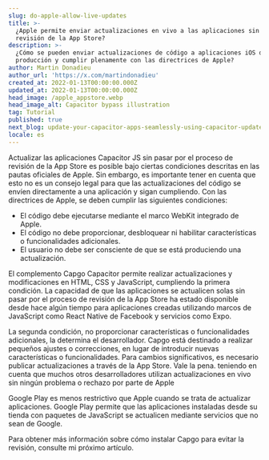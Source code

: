 ```yaml
---
slug: do-apple-allow-live-updates
title: >-
  ¿Apple permite enviar actualizaciones en vivo a las aplicaciones sin la
  revisión de la App Store?
description: >-
  ¿Cómo se pueden enviar actualizaciones de código a aplicaciones iOS de
  producción y cumplir plenamente con las directrices de Apple?
author: Martin Donadieu
author_url: 'https://x.com/martindonadieu'
created_at: 2022-01-13T00:00:00.000Z
updated_at: 2022-01-13T00:00:00.000Z
head_image: /apple_appstore.webp
head_image_alt: Capacitor bypass illustration
tag: Tutorial
published: true
next_blog: update-your-capacitor-apps-seamlessly-using-capacitor-updater
locale: es
---
```


Actualizar las aplicaciones Capacitor JS sin pasar por el proceso de revisión de la App Store es posible bajo ciertas condiciones descritas en las pautas oficiales de Apple. Sin embargo, es importante tener en cuenta que esto no es un consejo legal para que las actualizaciones del código se envíen directamente a una aplicación y sigan cumpliendo. Con las directrices de Apple, se deben cumplir las siguientes condiciones:

- El código debe ejecutarse mediante el marco WebKit integrado de Apple.
- El código no debe proporcionar, desbloquear ni habilitar características o funcionalidades adicionales.
- El usuario no debe ser consciente de que se está produciendo una actualización.

El complemento Capgo Capacitor permite realizar actualizaciones y modificaciones en HTML, CSS y JavaScript, cumpliendo la primera condición. 
La capacidad de que las aplicaciones se actualicen solas sin pasar por el proceso de revisión de la App Store ha estado disponible desde hace algún tiempo para aplicaciones creadas utilizando marcos de JavaScript como React Native de Facebook y servicios como Expo.

La segunda condición, no proporcionar características o funcionalidades adicionales, la determina el desarrollador. Capgo está destinado a realizar pequeños ajustes o correcciones, en lugar de introducir nuevas características o funcionalidades. Para cambios significativos, es necesario publicar actualizaciones a través de la App Store. Vale la pena. teniendo en cuenta que muchos otros desarrolladores utilizan actualizaciones en vivo sin ningún problema o rechazo por parte de Apple

Google Play es menos restrictivo que Apple cuando se trata de actualizar aplicaciones. Google Play permite que las aplicaciones instaladas desde su tienda con paquetes de JavaScript se actualicen mediante servicios que no sean de Google. 

Para obtener más información sobre cómo instalar Capgo para evitar la revisión, consulte mi próximo artículo.